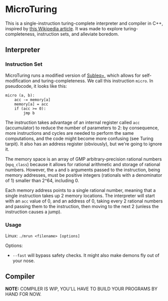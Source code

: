 # MicroTuring

This is a single-instruction turing-complete interpreter and compiler in C++, inspired by [this Wikipedia article](https://en.wikipedia.org/wiki/One_instruction_set_computer). It was made to explore turing-completeness, instruction sets, and alleviate boredom.

## Interpreter

### Instruction Set

MicroTuring runs a modified version of [Subleq+](https://esolangs.org/wiki/Subleq%2B), which allows for self-modification and turing-completeness. We call this instruction `micro`. In pseudocode, it looks like this:

    micro (a, b):
        acc -= memory[a]
        memory[a] = acc
        if (acc >= 0):
            jmp b

The instruction takes advantage of an internal register called `acc` (accumulator) to reduce the number of parameters to 2: by consequence, more instructions and cycles are needed to perform the same computations, and the code might become more confusing (see Turing tarpit). It also has an address register (obviously), but we're going to ignore it.

The memory space is an array of GMP arbitrary-precision rational numbers (`mpq_class`) because it allows for rational arithmetic and storage of rational numbers. However, the `a` and `b` arguments passed to the instruction, being memory addresses, must be positive integers (rationals with a denominator of 1) smaller than 2^64, including 0.

Each memory address points to a single rational number, meaning that a single instruction takes up 2 memory locations. The interpreter will start with an `acc` value of 0, and an address of 0, taking every 2 rational numbers and passing them to the instruction, then moving to the next 2 (unless the instruction causes a jump).

### Usage

Linux: `./mrun <filename> [options]`

Options:
* `--fast` will bypass safety checks. It might also make demons fly out of your nose.

## Compiler

__**NOTE:**__ COMPILER IS WIP, YOU'LL HAVE TO BUILD YOUR PROGRAMS BY HAND FOR NOW.
